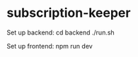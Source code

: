 # subscription-keeper

Set up backend: 
    cd backend
    ./run.sh

Set up frontend:
    npm run dev

